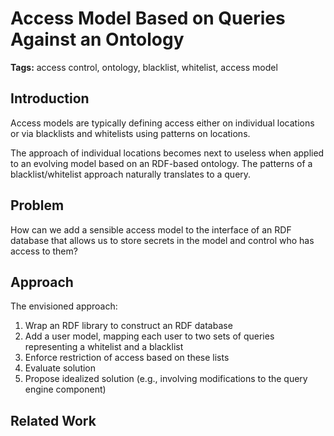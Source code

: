 # Access Model Based on Queries Against an Ontology

**Tags:** access control, ontology, blacklist, whitelist, access model

## Introduction

Access models are typically defining access either on individual locations or via blacklists and whitelists using patterns on locations.

The approach of individual locations becomes next to useless when applied to an evolving model based on an RDF-based ontology. The patterns of a blacklist/whitelist approach naturally translates to a query.

## Problem

How can we add a sensible access model to the interface of an RDF database that allows us to store secrets in the model and control who has access to them?

## Approach

The envisioned approach:
1. Wrap an RDF library to construct an RDF database
2. Add a user model, mapping each user to two sets of queries representing a whitelist and a blacklist
3. Enforce restriction of access based on these lists
4. Evaluate solution
5. Propose idealized solution (e.g., involving modifications to the query engine component)

## Related Work

